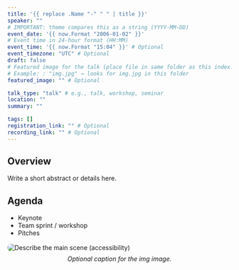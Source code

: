 ```yaml
---
title: '{{ replace .Name "-" " " | title }}'
speaker: ""
# IMPORTANT: theme compares this as a string (YYYY-MM-DD)
event_date: '{{ now.Format "2006-01-02" }}'
# Event time in 24-hour format (HH:MM)
event_time: '{{ now.Format "15:04" }}' # Optional
event_timezone: "UTC" # Optional
draft: false
# Featured image for the talk (place file in same folder as this index.md)
# Example: : "img.jpg" → looks for img.jpg in this folder
featured_image: "" # Optional

talk_type: "talk" # e.g., talk, workshop, seminar
location: ""
summary: ""

tags: []
registration_link: "" # Optional
recording_link: "" # Optional
---
```


<!--
Place your images in the same folder as this index.md, e.g.:

content/talks/{{ .Name }}/
  ├─ index.md
  ├─ img.jpg          ← featured image for cards/lists
  └─ speakers.jpg      ← additional images for content

Reference images in content using: ![Alt text](image.jpg)
-->

## Overview

Write a short abstract or details here.

## Agenda

- Keynote
- Team sprint / workshop
- Pitches

<div style="max-width: 900px; margin: 1rem auto;">
  <img src="img.jpg" alt="Describe the main scene (accessibility)" style="max-width: 100%; height: auto; border-radius: 0.5rem;">
  <p style="text-align: center; font-style: italic; margin-top: 0.5rem;">Optional caption for the img image.</p>
</div>
